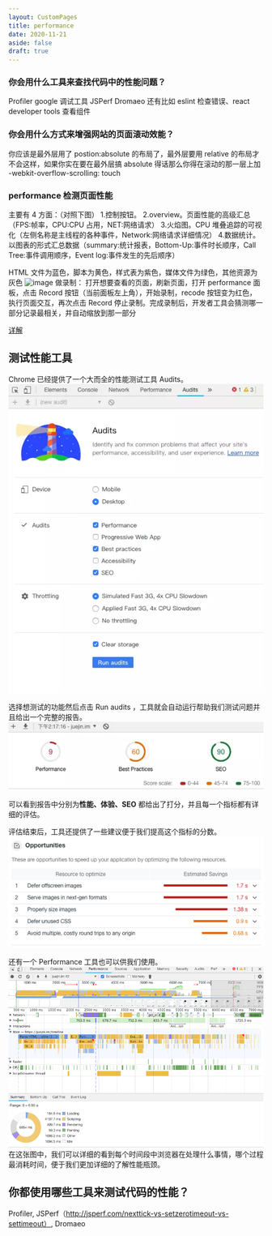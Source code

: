 ```yaml
---
layout: CustomPages
title: performance
date: 2020-11-21
aside: false
draft: true
---
```


### 你会用什么工具来查找代码中的性能问题？

Profiler
google 调试工具
JSPerf
Dromaeo
还有比如 eslint 检查错误、react developer tools 查看组件

### 你会用什么方式来增强网站的页面滚动效能？

你应该是最外层用了 postion:absolute 的布局了，最外层要用 relative 的布局才不会这样，如果你实在要在最外层搞 absolute 得话那么你得在滚动的那一层上加 -webkit-overflow-scrolling: touch

### performance 检测页面性能

主要有 4 方面：（对照下图） 1.控制按钮。
2.overview。页面性能的高级汇总（FPS:帧率，CPU:CPU 占用，NET:网络请求） 3.火焰图。CPU 堆叠追踪的可视化（左侧名称是主线程的各种事件，Network:网络请求详细情况） 4.数据统计。以图表的形式汇总数据（summary:统计报表，Bottom-Up:事件时长顺序，Call Tree:事件调用顺序，Event log:事件发生的先后顺序）

HTML 文件为蓝色，脚本为黄色，样式表为紫色，媒体文件为绿色，其他资源为灰色
![image](https://user-images.githubusercontent.com/21194931/56351282-5dd05580-61ff-11e9-939c-ddcbf6192719.png)
做录制：
打开想要查看的页面，刷新页面，打开 performance 面板，点击 Record 按钮（当前面板左上角），开始录制，recode 按钮变为红色，执行页面交互，再次点击 Record 停止录制。完成录制后，开发者工具会猜测哪一部分记录最相关，并自动缩放到那一部分

[详解](https://blog.csdn.net/kongduxue/article/details/82017491)

## 测试性能工具

Chrome 已经提供了一个大而全的性能测试工具 Audits。
![audits](../images/aduits.png)

选择想测试的功能然后点击 Run audits ，工具就会自动运行帮助我们测试问题并且给出一个完整的报告。
![报告](../images/aduitsReport.png)

可以看到报告中分别为**性能、体验、SEO** 都给出了打分，并且每一个指标都有详细的评估。

评估结束后，工具还提供了一些建议便于我们提高这个指标的分数。
![建议](../images/auditsSuggest.png)

还有一个 Performance 工具也可以供我们使用。
![performance](../images/performance.png)
在这张图中，我们可以详细的看到每个时间段中浏览器在处理什么事情，哪个过程最消耗时间，便于我们更加详细的了解性能瓶颈。

## 你都使用哪些工具来测试代码的性能？

Profiler, JSPerf（http://jsperf.com/nexttick-vs-setzerotimeout-vs-settimeout）, Dromaeo
